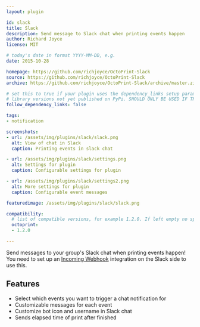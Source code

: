 ```yaml
---
layout: plugin

id: slack
title: Slack
description: Send message to Slack chat when printing events happen
author: Richard Joyce
license: MIT

# today's date in format YYYY-MM-DD, e.g.
date: 2015-10-28

homepage: https://github.com/richjoyce/OctoPrint-Slack
source: https://github.com/richjoyce/OctoPrint-Slack
archive: https://github.com/richjoyce/OctoPrint-Slack/archive/master.zip

# set this to true if your plugin uses the dependency_links setup parameter to include
# library versions not yet published on PyPi. SHOULD ONLY BE USED IF THERE IS NO OTHER OPTION!
follow_dependency_links: false

tags:
- notification

screenshots:
- url: /assets/img/plugins/slack/slack.png
  alt: View of chat in Slack
  caption: Printing events in slack chat

- url: /assets/img/plugins/slack/settings.png
  alt: Settings for plugin
  caption: Configurable settings for plugin

- url: /assets/img/plugins/slack/settings2.png
  alt: More settings for plugin
  caption: Configurable event messages

featuredimage: /assets/img/plugins/slack/slack.png

compatibility:
  # list of compatible versions, for example 1.2.0. If left empty no specific version requirement will be assumed
  octoprint:
  - 1.2.0

---
```

Send messages to your group's Slack chat when printing events happen! You need to set up an [Incoming Webhook](https://my.slack.com/services/new/incoming-webhook) integration on the Slack side to use this.

Features
--------

* Select which events you want to trigger a chat notification for
* Customizable messages for each event
* Customize bot icon and username in Slack chat
* Sends elapsed time of print after finished
